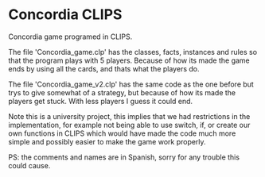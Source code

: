 # Concordia CLIPS
Concordia game programed in CLIPS.

The file 'Concordia_game.clp' has the classes, facts, instances and rules so that the program plays with 5 players. Because of how its made the game ends by using all the cards, and thats what the players do.

The file 'Concordia_game_v2.clp' has the same code as the one before but trys to give somewhat of a strategy, but because of how its made the players get stuck. With less players I guess it could end.

Note this is a university project, this implies that we had restrictions in the implementation, for example not being able to use switch, if, or create our own functions in CLIPS which would have made the code much more simple and possibly easier to make the game work properly.

PS: the comments and names are in Spanish, sorry for any trouble this could cause.
